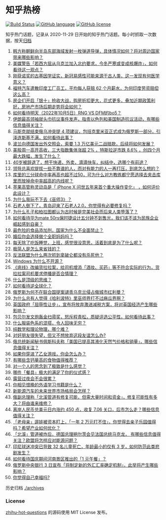# 知乎热榜
[![Build Status](https://github.com/ToWeLong/zhihu-hot-questions/workflows/CI/badge.svg)](https://github.com/ToWeLong/zhihu-hot-questions/actions)
[![GitHub language](https://img.shields.io/badge/language-golang-orange.svg)](https://golang.org/)
[![GitHub license](https://img.shields.io/github/license/ToWeLong/zhihu-hot-questions)](https://github.com/ToWeLong/zhihu-hot-questions/blob/main/LICENSE)

知乎热门话题，记录从 2020-11-29 日开始的知乎热门话题。每小时抓取一次数据，按天[归档](./archives)

<!-- BEGIN -->

1. [韩方称朝鲜向半岛东部海域发射一枚弹道导弹，具体情况如何？将对周边国家带来哪些影响？](https://www.zhihu.com/question/557590843)
1. [美媒警告「若西方屈从乌克兰加入北约要求，今冬严寒或变成核爆炸」，如何看待这一观点？](https://www.zhihu.com/question/557553987)
1. [刚获诺奖的古基因学证实，新冠易感性可能来源于古人类，这一发现有何医学意义？](https://www.zhihu.com/question/557594844)
1. [福特汽车遣散印度工厂员工，平均每人获赔 62 个月薪水，为何印度劳资赔偿这么高？](https://www.zhihu.com/question/557325941)
1. [房企们开启「银十」抢收大战，购房折扣更大，花式更多，叠加近期政策利好，房地产市场后期走势将会如何？](https://www.zhihu.com/question/557382831)
1. [如何看待明天（2022年10月5日）RNG VS DFM的bo5？](https://www.zhihu.com/question/557591521)
1. [伊朗最高领袖就头巾抗议事件发声，指责以色列和美国制造抗议活动，有哪些信息值得关注？](https://www.zhihu.com/question/557594577)
1. [马斯克就结束俄乌冲突提 4 项建议，包括克里米亚正式成为俄罗斯一部分，引泽连斯基不满，如何看待此事？](https://www.zhihu.com/question/557605160)
1. [波兰向德国发出外交照会，索要 1.3 万亿美元二战赔款，后续将如何发展？](https://www.zhihu.com/question/557591292)
1. [美股周一高开高收，三大指数集体涨超 2% ，特斯拉逆市跌 8.6% ，创四个月最大跌幅，发生了什么？](https://www.zhihu.com/question/557591879)
1. [40岁被辞退了，想干快递，外卖，滴滴快车，纠结中，选哪个有前途？](https://www.zhihu.com/question/540554571)
1. [领导总喜欢提拔一些不靠谱的人，而对有能力的人一再打压，到底怎么想的？](https://www.zhihu.com/question/423874662)
1. [库里的三分球命中率再高也超不过50，可为什么对方教练都宁愿选择去夹击库里而放掉命中率超高的内线呢？](https://www.zhihu.com/question/557588956)
1. [苹果高管称灵动岛是「 iPhone X 问世五年来首个重大操作变化」 ，如何评价此设计？](https://www.zhihu.com/question/557535519)
1. [为什么我玩不下去《巫师3》？](https://www.zhihu.com/question/307773976)
1. [石老人倒下了，青岛迎来了石老人2.0，你觉得有必要修复吗？](https://www.zhihu.com/question/557455824)
1. [为什么孔子和柏拉图都认为古时候是完美社会而后来人类堕落了？](https://www.zhihu.com/question/557310309)
1. [如何看待华为mate 50rs保时捷设计五分钟不到售光，我们该不该为民族企业崛起感到自豪？](https://www.zhihu.com/question/554646176)
1. [最危险的食品添加剂，国家为什么不全面禁止？](https://www.zhihu.com/question/557389498)
1. [婚后你会选择做个全职妈妈吗？](https://www.zhihu.com/question/556998380)
1. [每天除了吃饭睡觉，上班，感觉很没意思，活着到底是为了什么呢？](https://www.zhihu.com/question/557625888)
1. [极简人是怎么来省钱的？](https://www.zhihu.com/question/437238641)
1. [反法联盟为什么两次抓到拿破仑都没有杀死他？](https://www.zhihu.com/question/29018333)
1. [Windows 为什么不开源？](https://www.zhihu.com/question/23909210)
1. [《底线》改编货拉拉案，给司机增添「酒妆、买药」等不符合实际的行为，货拉拉案司机要求停播是否合情理？](https://www.zhihu.com/question/556937582)
1. [什么是顶级的思维？](https://www.zhihu.com/question/525200257)
1. [如何看待逆全球化？](https://www.zhihu.com/question/387274891)
1. [俄罗斯为何不在联合国提案谴责乌克兰侵占俄城市红利曼？](https://www.zhihu.com/question/557504302)
1. [为什么总有人觉得《哈利波特》里巫师界打不过麻瓜界啊？](https://www.zhihu.com/question/509448802)
1. [英国政府「屈辱性让步」，宣布将放弃激进减税方案，将对英国经济产生哪些影响？](https://www.zhihu.com/question/557530408)
1. [包贝尔发文炮轰金扫帚奖，怒斥程青松，质疑评选公平性，如何看待此事？](https://www.zhihu.com/question/557586614)
1. [什么服装色系的混搭，令人回味无穷？](https://www.zhihu.com/question/553630163)
1. [纯数学和理论物理，哪个难？](https://www.zhihu.com/question/426007098)
1. [对好朋友很失望，但又不想放弃这段友谊怎么办?](https://www.zhihu.com/question/557548338)
1. [俄总统新闻秘书佩斯科夫称「美国已提高其液化天然气价格和销量」，哪些信息值得关注？](https://www.zhihu.com/question/557590867)
1. [如果你穿进了乙女游戏，你会怎么办？](https://www.zhihu.com/question/511876153)
1. [有哪些含钙量高的食物值得推荐？](https://www.zhihu.com/question/552722669)
1. [对一个人的思念到了极致是什么感觉？](https://www.zhihu.com/question/556546045)
1. [哪件「餐具」极大的满足了你的仪式感？](https://www.zhihu.com/question/555930300)
1. [露营过夜会不会很累？](https://www.zhihu.com/question/530067556)
1. [你相见恨晚的外语学习书籍是什么？](https://www.zhihu.com/question/489138849)
1. [新能源汽车的未来世界市场格局会怎样？](https://www.zhihu.com/question/557564785)
1. [俄副总理称「北溪管道有修复可能，但需大量时间和资金」，修复可能性有多大？将由谁来维修？](https://www.zhihu.com/question/557547501)
1. [离岸人民币兑美元日内涨约 450 点，收复 7.06 关口，后市怎么走？哪些信息值得关注？](https://www.zhihu.com/question/557616692)
1. [「老母亲」遛娃被资本盯上，「一年 2 万元打不住」，你觉得去亲子乐园值得吗？希望产业如何优化？](https://www.zhihu.com/question/557509873)
1. [「北溪」管道被炸后，德国总理朔尔茨会见法国总统马克龙， 有哪些信息值得关注？欧盟将怎样应对能源问题？](https://www.zhihu.com/question/557593606)
1. [印尼球迷冲突已导致 32 名儿童死亡，年龄最小的仅有  3 岁，如何防范此类悲剧发生？](https://www.zhihu.com/question/557534203)
1. [如何看待国庆期间河南景区推出的「1 元午餐」？](https://www.zhihu.com/question/297092573)
1. [俄罗斯中央银行 3 日宣布「将制定新的外汇汇率确定机制」，此举将产生哪些影响？](https://www.zhihu.com/question/557591373)
1. [你觉得自己幸福吗?](https://www.zhihu.com/question/557511721)

<!-- END -->

历史归档 [./archives](./archives)


### License
[zhihu-hot-questions](https://github.com/towelong/zhihu-hot-questions) 的源码使用 MIT License 发布。